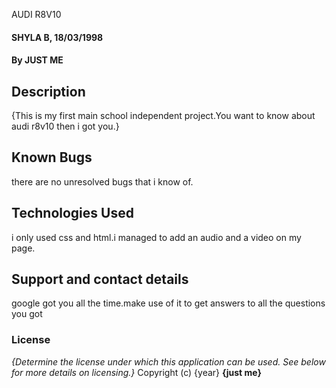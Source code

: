 AUDI R8V10
#### SHYLA B, 18/03/1998
#### By **JUST ME**
## Description
{This is my first main school independent project.You want to know about audi r8v10 then i got you.}

## Known Bugs
there are no unresolved bugs that i know of.
## Technologies Used
 i only used css and html.i managed to add an audio and a video on my page.
## Support and contact details
google got you all the time.make use of it to get answers to all the questions you got
### License
*{Determine the license under which this application can be used.  See below for more details on licensing.}*
Copyright (c) {year} **{just me}**
  

